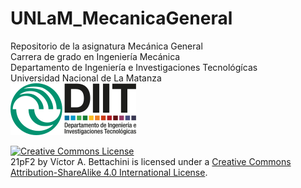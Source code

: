 # UNLaM_MecanicaGeneral

Repositorio de la asignatura Mecánica General  
Carrera de grado en Ingeniería Mecánica  
Departamento de Ingeniería e Investigaciones Tecnológícas  
Universidad Nacional de La Matanza  
![](99Python/figuras/ambos.png)

<a rel="license" href="http://creativecommons.org/licenses/by-sa/4.0/"><img alt="Creative Commons License" style="border-width:0" src="https://i.creativecommons.org/l/by-sa/4.0/88x31.png" /></a><br /><span xmlns:dct="http://purl.org/dc/terms/" property="dct:title">21pF2</span> by <span xmlns:cc="http://creativecommons.org/ns#" property="cc:attributionName">Víctor A. Bettachini</span> is licensed under a <a rel="license" href="http://creativecommons.org/licenses/by-sa/4.0/">Creative Commons Attribution-ShareAlike 4.0 International License</a>.
